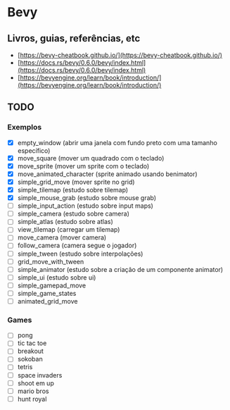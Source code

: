 # Bevy

## Livros, guias, referências, etc

- [https://bevy-cheatbook.github.io/](https://bevy-cheatbook.github.io/)
- [https://docs.rs/bevy/0.6.0/bevy/index.html](https://docs.rs/bevy/0.6.0/bevy/index.html)
- [https://bevyengine.org/learn/book/introduction/](https://bevyengine.org/learn/book/introduction/)

## TODO

### Exemplos

- [x] empty_window (abrir uma janela com fundo preto com uma tamanho específico)
- [x] move_square (mover um quadrado com o teclado)
- [x] move_sprite (mover um sprite com o teclado)
- [x] move_animated_character (sprite animado usando benimator)
- [x] simple_grid_move (mover sprite no grid)
- [x] simple_tilemap (estudo sobre tilemap)
- [x] simple_mouse_grab (estudo sobre mouse grab)
- [ ] simple_input_action (estudo sobre input maps)
- [ ] simple_camera (estudo sobre camera)
- [ ] simple_atlas (estudo sobre atlas)
- [ ] view_tilemap (carregar um tilemap)
- [ ] move_camera (mover camera)
- [ ] follow_camera (camera segue o jogador)
- [ ] simple_tween (estudo sobre interpolações)
- [ ] grid_move_with_tween
- [ ] simple_animator (estudo sobre a criação de um componente animator)
- [ ] simple_ui (estudo sobre ui)
- [ ] simple_gamepad_move
- [ ] simple_game_states
- [ ] animated_grid_move

### Games

- [ ] pong
- [ ] tic tac toe
- [ ] breakout
- [ ] sokoban
- [ ] tetris
- [ ] space invaders
- [ ] shoot em up
- [ ] mario bros
- [ ] hunt royal
